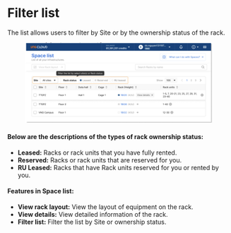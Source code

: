 # Filter list

The list allows users to filter by Site or by the ownership status of the rack.

<figure><img src="../../.gitbook/assets/image (9) (1) (1) (1) (1) (1) (1) (1) (1) (1) (1) (1).png" alt=""><figcaption></figcaption></figure>

#### Below are the descriptions of the types of rack ownership status:

* **Leased:** Racks or rack units that you have fully rented.
* **Reserved:** Racks or rack units that are reserved for you.
* **RU Leased:** Racks that have Rack units reserved for you or rented by you.

#### Features in Space list:

* **View rack layout:** View the layout of equipment on the rack.
* **View details:** View detailed information of the rack.
* **Filter list:** Filter the list by Site or ownership status.
